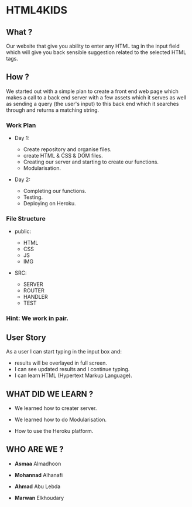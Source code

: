 # HTML4KIDS

## What ?

Our website that give you ability to enter any HTML tag in the input field which will give you back sensible suggestion related to the selected HTML tags.

## How ?

We started out with a simple plan to create a front end web page which makes a call to a back end server with a few assets which it serves as well as sending a query (the user's input) to this back end which it searches through and returns a matching string.

### Work Plan

* Day 1:

   *  Create repository and organise files.
   *  create HTML & CSS & DOM files.
   *  Creating our server and starting to create our functions.
   *  Modularisation.
   

* Day 2:
  * Completing our functions.
  * Testing.
  * Deploying on Heroku.

### File Structure

* public:

   *  HTML
   *  CSS
   *  JS
   *  IMG

* SRC:

   *  SERVER
   *  ROUTER
   *  HANDLER
   *  TEST



### Hint: We work in pair.


## User Story

As a user I can start typing in the input box and:
- results will be overlayed in full screen.
- I can see updated results and I continue typing.
- I can learn HTML (Hypertext Markup Language).

## WHAT DID WE LEARN ?

* We learned how to creater server.

* We learned how to do Modularisation.

* How to use the Heroku platform.

## WHO ARE WE ?

 * **Asmaa** Almadhoon

 * **Mohannad** Alhanafi

 * **Ahmad** Abu Lebda

 * **Marwan** Elkhoudary

